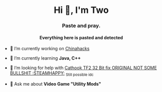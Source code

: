 <h1 align="center">Hi 👋, I'm Two</h1>
<h3 align="center">Paste and pray.</h3>
<h4 align="center"> Everything here is pasted and detected </h4>

- 🔭 I’m currently working on [Chinahacks](https://github.com/twojapiez/chinahacks)

- 🌱 I’m currently learning **Java, C++**

- 🤝 I’m looking for help with [Cathook TF2 32 Bit fix ORIGINAL NOT SOME BULLSHIT :STEAMHAPPY:](https://github.com/twojapiez/cathookreal) <sub> Still possible idc </sub>

- 💬 Ask me about **Video Game "Utility Mods"**
